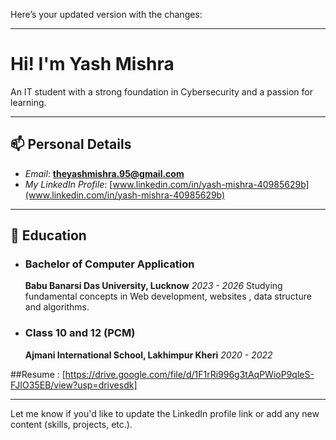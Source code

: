 Here’s your updated version with the changes:

---

# Hi! I'm **Yash Mishra**

An IT student with a strong foundation in Cybersecurity and a passion for learning.

---

## 📫 Personal Details

* *Email*: **[theyashmishra.95@gmail.com](mailto:theyashmishra.95@gmail.com)**
* *My LinkedIn Profile*: [www.linkedin.com/in/yash-mishra-40985629b](www.linkedin.com/in/yash-mishra-40985629b)

---

## 🏫 Education

* ### Bachelor of Computer Application 

  **Babu Banarsi Das University, Lucknow**
  *2023 - 2026*
  Studying fundamental concepts in Web development, websites , data structure and algorithms.
* ### Class 10 and 12 (PCM)

  **Ajmani International School, Lakhimpur Kheri**
  *2020 - 2022*

##Resume : [https://drive.google.com/file/d/1F1rRi996g3tAqPWioP9qleS-FJIO35EB/view?usp=drivesdk]

---

Let me know if you'd like to update the LinkedIn profile link or add any new content (skills, projects, etc.).
